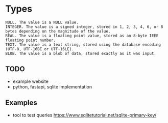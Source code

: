 # Types 

    NULL. The value is a NULL value.
    INTEGER. The value is a signed integer, stored in 1, 2, 3, 4, 6, or 8 bytes depending on the magnitude of the value.
    REAL. The value is a floating point value, stored as an 8-byte IEEE floating point number.
    TEXT. The value is a text string, stored using the database encoding (UTF-8, UTF-16BE or UTF-16LE).
    BLOB. The value is a blob of data, stored exactly as it was input.
    
   
## TODO

+ example website
+ python, fastapi, sqlite implementation

## Examples
+ tool to test queries
https://www.sqlitetutorial.net/sqlite-primary-key/